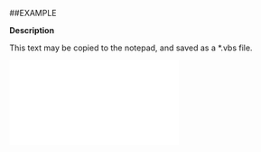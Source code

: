 

##EXAMPLE

**Description**

This text may be copied to the notepad, and saved as a *.vbs file.

![](../../Examples/vbs/ClientScript.OnCurrentSaleCompletedChanged.vbs.txt)





